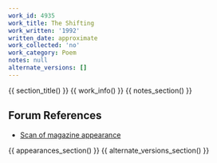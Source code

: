 ```yaml
---
work_id: 4935
work_title: The Shifting
work_written: '1992'
written_date: approximate
work_collected: 'no'
work_category: Poem
notes: null
alternate_versions: []
---
```


{{ section_title() }}
{{ work_info() }}
{{ notes_section() }}
## Forum References
- [Scan of magazine appearance](https://bukowskiforum.com/threads/loss-12-hour-night-toenails-the-shifting-from-sisyphus-leaves-1992.11200/)

{{ appearances_section() }}
{{ alternate_versions_section() }}